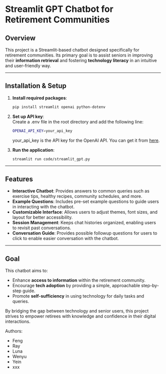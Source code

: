 # Streamlit GPT Chatbot for Retirement Communities

## Overview

This project is a Streamlit-based chatbot designed specifically for retirement communities. Its primary goal is to assist seniors in improving their **information retrieval** and fostering **technology literacy** in an intuitive and user-friendly way.

---

## Installation & Setup

1. **Install required packages**:
   ```bash
   pip install streamlit openai python-dotenv
   ```

2. **Set up API key**:  
   Create a .env file in the root directory and add the following line:
   ```bash
   OPENAI_API_KEY=your_api_key
   ```
   your_api_key is the API key for the OpenAI API. You can get it from [here](https://platform.openai.com/api-keys).

3. **Run the application**:
   ```bash
   streamlit run code/streamlit_gpt.py
   ```
---

## Features

- **Interactive Chatbot**: Provides answers to common queries such as exercise tips, healthy recipes, community schedules, and more.
- **Example Questions**: Includes pre-set example questions to guide users in interacting with the chatbot.
- **Customizable Interface**: Allows users to adjust themes, font sizes, and layout for better accessibility.
- **Session Management**: Keeps chat histories organized, enabling users to revisit past conversations.
- **Conversation Guide**: Provides possible followup questions for users to click to enable easier conversation with the chatbot.

---

## Goal

This chatbot aims to:
- Enhance **access to information** within the retirement community.
- Encourage **tech adoption** by providing a simple, approachable step-by-step guide.
- Promote **self-sufficiency** in using technology for daily tasks and queries.

By bridging the gap between technology and senior users, this project strives to empower retirees with knowledge and confidence in their digital interactions.

Authors:
- Feng
- Ray
- Luna
- Wenyu
- Yein
- xxx
